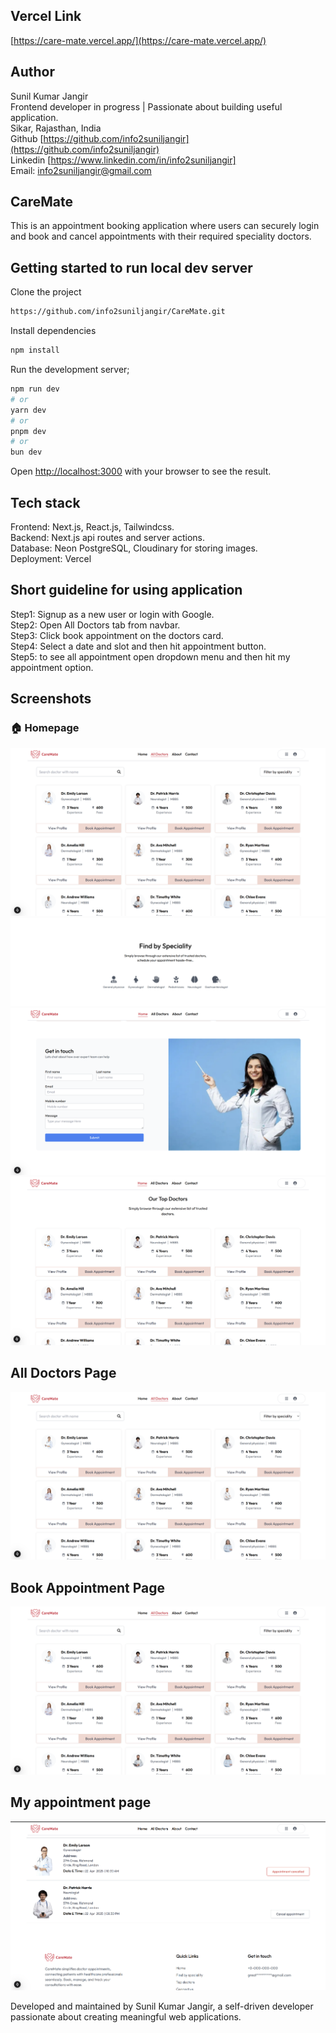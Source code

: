 ## Vercel Link
[https://care-mate.vercel.app/](https://care-mate.vercel.app/)  


## Author
Sunil Kumar Jangir  
Frontend developer in progress | Passionate about building useful application.  
Sikar, Rajasthan, India  
Github [https://github.com/info2suniljangir](https://github.com/info2suniljangir)  
Linkedin [https://www.linkedin.com/in/info2suniljangir]  
Email: info2suniljangir@gmail.com  


## CareMate

This is an appointment booking application where users can securely login and book and cancel appointments with their required speciality doctors.


## Getting started to run local dev server 

Clone the project

```bash
https://github.com/info2suniljangir/CareMate.git

```

Install dependencies
```bash
npm install
```

Run the development server;

```bash
npm run dev
# or
yarn dev
# or
pnpm dev
# or
bun dev
```


Open [http://localhost:3000](http://localhost:3000) with your browser to see the result.



## Tech stack
Frontend: Next.js, React.js, Tailwindcss.  
Backend: Next.js api routes and server actions.  
Database: Neon PostgreSQL, Cloudinary for storing images.  
Deployment: Vercel  

## Short guideline for using application

Step1: Signup as a new user or login with Google.  
Step2: Open All Doctors tab from navbar.  
Step3: Click book appointment on the doctors card.  
Step4: Select a date and slot and then hit appointment button.  
Step5: to see all appointment open dropdown menu and then hit my appointment option.  

## Screenshots

### 🏠 Homepage
![Homepage](public/alldoctorspage.png)
![ChooseSpeciality](public/finddoctorswithspeciality.png)
![ContactForm](public/contactform.png)
![TopDoctors](public/ourtopdoctors.png)

## All Doctors Page
![AllDoctors](public/alldoctorspage.png)

## Book Appointment Page
![DoctorProfile](public/alldoctorspage.png)

## My appointment page
![my-appointments](public/myappointmentpage.png)


Developed and maintained by Sunil Kumar Jangir, a self-driven developer passionate about creating meaningful web applications.

